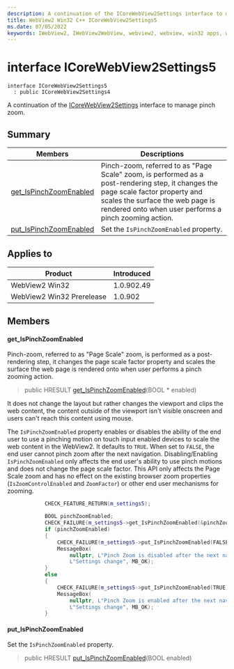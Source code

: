 ```yaml
---
description: A continuation of the ICoreWebView2Settings interface to manage pinch zoom.
title: WebView2 Win32 C++ ICoreWebView2Settings5
ms.date: 07/05/2022
keywords: IWebView2, IWebView2WebView, webview2, webview, win32 apps, win32, edge, ICoreWebView2, ICoreWebView2Controller, browser control, edge html, ICoreWebView2Settings5
---
```


# interface ICoreWebView2Settings5

```
interface ICoreWebView2Settings5
  : public ICoreWebView2Settings4
```

A continuation of the [ICoreWebView2Settings](icorewebview2settings.md) interface to manage pinch zoom.

## Summary

 Members                        | Descriptions
--------------------------------|---------------------------------------------
[get_IsPinchZoomEnabled](#get_ispinchzoomenabled) | Pinch-zoom, referred to as "Page Scale" zoom, is performed as a post-rendering step, it changes the page scale factor property and scales the surface the web page is rendered onto when user performs a pinch zooming action.
[put_IsPinchZoomEnabled](#put_ispinchzoomenabled) | Set the `IsPinchZoomEnabled` property.

## Applies to

Product                         | Introduced
--------------------------------|---------------------------------------------
WebView2 Win32            |    1.0.902.49
WebView2 Win32 Prerelease |    1.0.902

## Members

#### get_IsPinchZoomEnabled

Pinch-zoom, referred to as "Page Scale" zoom, is performed as a post-rendering step, it changes the page scale factor property and scales the surface the web page is rendered onto when user performs a pinch zooming action.

> public HRESULT [get_IsPinchZoomEnabled](#get_ispinchzoomenabled)(BOOL * enabled)

It does not change the layout but rather changes the viewport and clips the web content, the content outside of the viewport isn't visible onscreen and users can't reach this content using mouse.

The `IsPinchZoomEnabled` property enables or disables the ability of the end user to use a pinching motion on touch input enabled devices to scale the web content in the WebView2. It defaults to `TRUE`. When set to `FALSE`, the end user cannot pinch zoom after the next navigation. Disabling/Enabling `IsPinchZoomEnabled` only affects the end user's ability to use pinch motions and does not change the page scale factor. This API only affects the Page Scale zoom and has no effect on the existing browser zoom properties (`IsZoomControlEnabled` and `ZoomFactor`) or other end user mechanisms for zooming.

```cpp
            CHECK_FEATURE_RETURN(m_settings5);

            BOOL pinchZoomEnabled;
            CHECK_FAILURE(m_settings5->get_IsPinchZoomEnabled(&pinchZoomEnabled));
            if (pinchZoomEnabled)
            {
                CHECK_FAILURE(m_settings5->put_IsPinchZoomEnabled(FALSE));
                MessageBox(
                    nullptr, L"Pinch Zoom is disabled after the next navigation.",
                    L"Settings change", MB_OK);
            }
            else
            {
                CHECK_FAILURE(m_settings5->put_IsPinchZoomEnabled(TRUE));
                MessageBox(
                    nullptr, L"Pinch Zoom is enabled after the next navigation.",
                    L"Settings change", MB_OK);
            }
```

#### put_IsPinchZoomEnabled

Set the `IsPinchZoomEnabled` property.

> public HRESULT [put_IsPinchZoomEnabled](#put_ispinchzoomenabled)(BOOL enabled)

